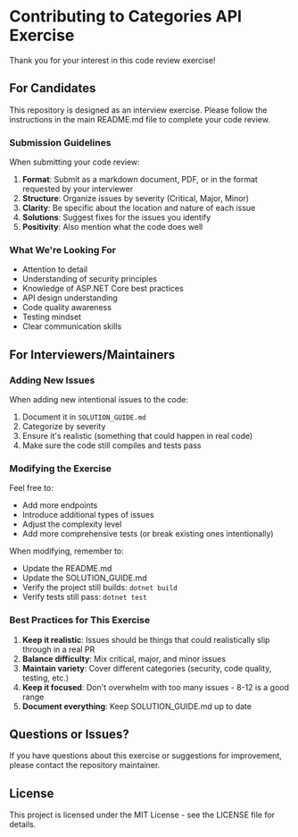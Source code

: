 # Contributing to Categories API Exercise

Thank you for your interest in this code review exercise!

## For Candidates

This repository is designed as an interview exercise. Please follow the instructions in the main README.md file to complete your code review.

### Submission Guidelines

When submitting your code review:

1. **Format**: Submit as a markdown document, PDF, or in the format requested by your interviewer
2. **Structure**: Organize issues by severity (Critical, Major, Minor)
3. **Clarity**: Be specific about the location and nature of each issue
4. **Solutions**: Suggest fixes for the issues you identify
5. **Positivity**: Also mention what the code does well

### What We're Looking For

- Attention to detail
- Understanding of security principles
- Knowledge of ASP.NET Core best practices
- API design understanding
- Code quality awareness
- Testing mindset
- Clear communication skills

## For Interviewers/Maintainers

### Adding New Issues

When adding new intentional issues to the code:

1. Document it in `SOLUTION_GUIDE.md`
2. Categorize by severity
3. Ensure it's realistic (something that could happen in real code)
4. Make sure the code still compiles and tests pass

### Modifying the Exercise

Feel free to:
- Add more endpoints
- Introduce additional types of issues
- Adjust the complexity level
- Add more comprehensive tests (or break existing ones intentionally)

When modifying, remember to:
- Update the README.md
- Update the SOLUTION_GUIDE.md
- Verify the project still builds: `dotnet build`
- Verify tests still pass: `dotnet test`

### Best Practices for This Exercise

1. **Keep it realistic**: Issues should be things that could realistically slip through in a real PR
2. **Balance difficulty**: Mix critical, major, and minor issues
3. **Maintain variety**: Cover different categories (security, code quality, testing, etc.)
4. **Keep it focused**: Don't overwhelm with too many issues - 8-12 is a good range
5. **Document everything**: Keep SOLUTION_GUIDE.md up to date

## Questions or Issues?

If you have questions about this exercise or suggestions for improvement, please contact the repository maintainer.

## License

This project is licensed under the MIT License - see the LICENSE file for details.

